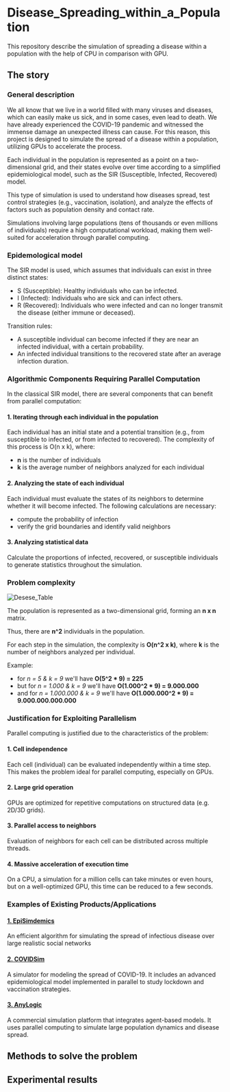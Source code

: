 # Disease_Spreading_within_a_Population
This repository describe the simulation of spreading a disease within a population with the help of CPU in comparison with GPU.

## The story
### General description
We all know that we live in a world filled with many viruses and diseases, which can easily make us sick, and in some cases, even lead to death. We have already experienced the COVID-19 pandemic and witnessed the immense damage an unexpected illness can cause. For this reason, this project is designed to simulate the spread of a disease within a population, utilizing GPUs to accelerate the process. <br>

Each individual in the population is represented as a point on a two-dimensional grid, and their states evolve over time according to a simplified epidemiological model, such as the SIR (Susceptible, Infected, Recovered) model. <br>

This type of simulation is used to understand how diseases spread, test control strategies (e.g., vaccination, isolation), and analyze the effects of factors such as population density and contact rate. <br>

Simulations involving large populations (tens of thousands or even millions of individuals) require a high computational workload, making them well-suited for acceleration through parallel computing. <br>

### Epidemological model

The SIR model is used, which assumes that individuals can exist in three distinct states:
- S (Susceptible): Healthy individuals who can be infected.
- I (Infected): Individuals who are sick and can infect others.
- R (Recovered): Individuals who were infected and can no longer transmit the disease (either immune or deceased).
  
Transition rules:
- A susceptible individual can become infected if they are near an infected individual, with a certain probability. <br>
- An infected individual transitions to the recovered state after an average infection duration. <br>

### Algorithmic Components Requiring Parallel Computation

In the classical SIR model, there are several components that can benefit from parallel computation:

#### **1. Iterating through each individual in the population**

  Each individual has an initial state and a potential transition (e.g., from susceptible to infected, or from infected to recovered). The complexity of this process  is O(n x k), where:
- **n** is the number of individuals
- **k** is the average number of neighbors analyzed for each individual
  
#### **2. Analyzing the state of each individual**

  Each individual must evaluate the states of its neighbors to determine whether it will become infected. The following calculations are necessary:
- compute the probability of infection
- verify the grid boundaries and identify valid neighbors
  
#### **3. Analyzing statistical data**

  Calculate the proportions of infected, recovered, or susceptible individuals to generate statistics throughout the simulation.

### Problem complexity

![Desese_Table](https://github.com/user-attachments/assets/682c639f-3716-4e6d-83e1-4a05046920da)

The population is represented as a two-dimensional grid, forming an **n x n** matrix. <br>

Thus, there are **n^2** individuals in the population. <br>

For each step in the simulation, the complexity is **O(n^2 x k)**, where **k** is the number of neighbors analyzed per individual.

Example: 
- for *n = 5 & k = 9* we'll have **O(5^2 * 9) = 225**
- but for *n = 1.000 & k = 9* we'll have **O(1.000^2 * 9) = 9.000.000**
- and for *n = 1.000.000 & k = 9* we'll have **O(1.000.000^2 * 9) = 9.000.000.000.000**

### Justification for Exploiting Parallelism

Parallel computing is justified due to the characteristics of the problem:

#### **1. Cell independence**

  Each cell (individual) can be evaluated independently within a time step. This makes the problem ideal for parallel computing, especially on GPUs.
  
#### **2. Large grid operation**

  GPUs are optimized for repetitive computations on structured data (e.g. 2D/3D grids).
  
#### **3. Parallel access to neighbors**

  Evaluation of neighbors for each cell can be distributed across multiple threads.
  
#### **4. Massive acceleration of execution time**

  On a CPU, a simulation for a million cells can take minutes or even hours, but on a well-optimized GPU, this time can be reduced to a few seconds.

### Examples of Existing Products/Applications

#### [1. EpiSimdemics](https://ieeexplore.ieee.org/document/5214892)

An efficient algorithm for simulating the spread of infectious disease over large realistic social networks

#### [2. COVIDSim](https://github.com/mrc-ide/covid-sim)

A simulator for modeling the spread of COVID-19. It includes an advanced epidemiological model implemented in parallel to study lockdown and vaccination strategies.

#### [3. AnyLogic](https://www.anylogic.com/)

A commercial simulation platform that integrates agent-based models. It uses parallel computing to simulate large population dynamics and disease spread.

## Methods to solve the problem

## Experimental results
